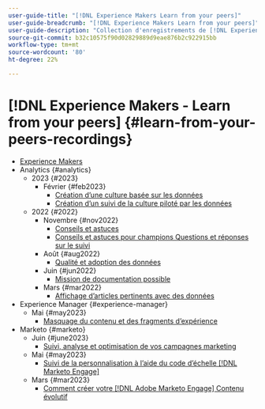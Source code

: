 ```yaml
---
user-guide-title: "[!DNL Experience Makers Learn from your peers]"
user-guide-breadcrumb: "[!DNL Experience Makers Learn from your peers]"
user-guide-description: "Collection d'enregistrements de [!DNL Experience Makers Learn from your peers]"
source-git-commit: b32c10575f90d02829889d9eae876b2c922915bb
workflow-type: tm+mt
source-wordcount: '80'
ht-degree: 22%

---
```



# [!DNL Experience Makers - Learn from your peers] {#learn-from-your-peers-recordings}

+ [Experience Makers](overview.md)
+ Analytics {#analytics}
   + 2023 {#2023}
      + Février {#feb2023}
         + [Création d’une culture basée sur les données](analytics/feb2023/data-driven-culture.md)
         + [Création d’un suivi de la culture piloté par les données](analytics/feb2023/data-driven-culture-q-and-a.md)
   + 2022 {#2022}
      + Novembre {#nov2022}
         + [Conseils et astuces](analytics/nov2022/tips-and-tricks.md)
         + [Conseils et astuces pour champions Questions et réponses sur le suivi](analytics/nov2022/tips-and-tricks-q-and-a.md)
      + Août {#aug2022}
         + [Qualité et adoption des données](analytics/aug2022/data-quality.md)
      + Juin {#jun2022}
         + [Mission de documentation possible](analytics/june2022/mission-possible.md)
      + Mars {#mar2022}
         + [Affichage d’articles pertinents avec des données](analytics/mar2022/stories-with-data.md)
+ Experience Manager {#experience-manager}
   + Mai {#may2023}
      + [Masquage du contenu et des fragments d’expérience](experience-manager/may2023/mastering-content-and-experience-fragments.md)
+ Marketo {#marketo}
   + Juin {#june2023}
      + [Suivi, analyse et optimisation de vos campagnes marketing](marketo/june2023/marketing-campaigns.md)
   + Mai {#may2023}
      + [Suivi de la personnalisation à l’aide du code d’échelle [!DNL Marketo Engage]](marketo/may2023/personalization-at-scale.md)
   + Mars {#mar2023}
      + [Comment créer votre [!DNL Adobe Marketo Engage] Contenu évolutif](marketo/mar2023/templates-tokens-teamwork.md)
